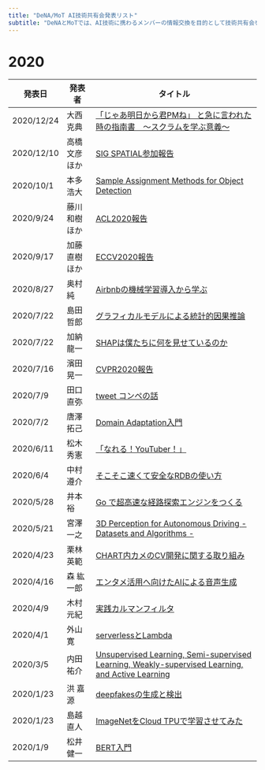 ```yaml
---
title: "DeNA/MoT AI技術共有会発表リスト"
subtitle: "DeNAとMoTでは、AI技術に携わるメンバーの情報交換を目的として技術共有会を開催しており、毎週2名から30〜40分ほどの発表があります。共有会自体はクローズドですが、社外秘情報を含まない発表についてはこちらのリストにあるように積極的に社外公開しております。"
---
```

# 2020

|発表日|発表者|タイトル|
|----|----|----|
|2020/12/24|大西 克典|[「じゃあ明日から君PMね」 と急に言われた時の指南書　〜スクラムを学ぶ意義〜](https://speakerdeck.com/katsunoriohnishi/ziyaaming-ri-karajun-pmne-toji-niyan-waretashi-falsezhi-nan-shu-sukuramuwoxue-buyi-yi)|
|2020/12/10|高橋 文彦ほか|[SIG SPATIAL参加報告](https://lab.mo-t.com/blog/sigspatial-2020)|
|2020/10/1|本多 浩大|[Sample Assignment Methods for Object Detection](https://speakerdeck.com/hirotohonda/digging-into-sample-assignment-methods-for-object-detection)|
|2020/9/24|藤川 和樹ほか|[ACL2020報告](https://lab.mo-t.com/blog/conference-report-acl-2020)|
|2020/9/17|加藤 直樹ほか|[ECCV2020報告](https://speakerdeck.com/mot_ai_tech/eccv2020-papers)|
|2020/8/27|奥村 純|[Airbnbの機械学習導入から学ぶ](https://speakerdeck.com/pacocat/airbnbfalseji-jie-xue-xi-dao-ru-karaxue-bu)|
|2020/7/22|島田 哲郎|[グラフィカルモデルによる統計的因果推論](https://speakerdeck.com/tetchi/gurahukarumoderuniyorutong-ji-de-yin-guo-tui-lun-ru-men)|
|2020/7/22|加納 龍一|[SHAPは僕たちに何を見せているのか](https://www.slideshare.net/RyuichiKanoh/miru2020-tutorial-237272385)|
|2020/7/16|濱田 晃一|[CVPR2020報告](https://speakerdeck.com/motokimura/cvpr2020-report)|
|2020/7/9|田口 直弥|[tweet コンペの話](https://www.slideshare.net/taguchinaoya/kaggle-tweet)|
|2020/7/2|唐澤 拓己|[Domain Adaptation入門](https://speakerdeck.com/takarasawa_/domain-adaptation)|
|2020/6/11|松木 秀憲|[「なれる！YouTuber！」](https://speakerdeck.com/mazgi/getting-started-audio-video-recording-and-editing-for-it-engineers)|
|2020/6/4|中村 遵介|[そこそこ速くて安全なRDBの使い方](https://www.slideshare.net/ShunsukeNakamura17/rdb-235406703/ShunsukeNakamura17/rdb-235406703)|
|2020/5/28|井本 裕|[Go で超高速な経路探索エンジンをつくる](https://speakerdeck.com/avvmoto/go-conference-2019-autumn-go-ch)|
|2020/5/21|宮澤 一之|[3D Perception for Autonomous Driving - Datasets and Algorithms -](https://www.slideshare.net/KazuyukiMiyazawa/3d-perception-for-autonomous-driving-datasets-and-algorithms)|
|2020/4/23|栗林 英範|[CHART内カメのCV開発に関する取り組み](https://engineer.dena.com/posts/2020.03/drive-chart-ai-development-part1/)|
|2020/4/16|森 紘一郎|[エンタメ活用へ向けたAIによる音声生成](https://engineer.dena.com/posts/2020.03/speech-synthesis-for-entertainment/)|
|2020/4/9|木村 元紀|[実践カルマンフィルタ](https://speakerdeck.com/motokimura/shi-jian-karumanhuiruta)|
|2020/4/1|外山 寛|[serverlessとLambda](https://qiita.com/toyama0919/items/92ecfabc9d9ce9d1edc1)|
|2020/3/5|内田 祐介|[Unsupervised Learning, Semi-supervised Learning, Weakly-supervised Learning, and Active Learning](https://www.slideshare.net/ren4yu/semi-supervised-weaklysupervised-unsupervised-and-active-learning)|
|2020/1/23|洪 嘉源|[deepfakesの生成と検出](https://www.slideshare.net/InukugiKarakuri/deepfakes)|
|2020/1/23|島越 直人|[ImageNetをCloud TPUで学習させてみた](https://speakerdeck.com/shimacos/pytorchdeshi-meruhazimetefalsetpu)|
|2020/1/9|松井 健一|[BERT入門](https://www.slideshare.net/matsukenbook/bert-217710964)|
